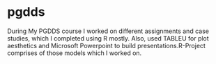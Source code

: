 # pgdds
During My PGDDS course I worked on different assignments and case studies, which I completed using R mostly. Also, used TABLEU for plot aesthetics and Microsoft Powerpoint to build presentations.R-Project comprises of those models which I worked on.
